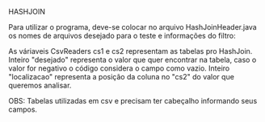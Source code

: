 HASHJOIN

Para utilizar o programa, deve-se colocar no arquivo HashJoinHeader.java os nomes de arquivos desejado para o teste e informações do filtro:

As váriaveis CsvReaders cs1 e cs2 representam as tabelas pro HashJoin.
Inteiro "desejado" representa o valor que quer encontrar na tabela, caso o valor for negativo o código considera o campo como vazio.
Inteiro "localizacao" representa a posição da coluna no "cs2" do valor que queremos analisar.

OBS: Tabelas utilizadas em csv e precisam ter cabeçalho informando seus campos.
